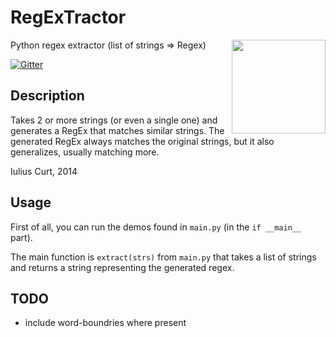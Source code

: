 RegExTractor
============

<img align="right" src="http://www.iuliux.ro/images/tractor_silhouette.png" width="150px" />
Python regex extractor (list of strings => Regex)

[![Gitter](https://badges.gitter.im/Join%20Chat.svg)](https://gitter.im/iuliux/RegExTractor?utm_source=badge&utm_medium=badge&utm_campaign=pr-badge&utm_content=badge)

Description
-----------

Takes 2 or more strings (or even a single one) and generates a RegEx that
matches similar strings.
The generated RegEx always matches the original strings, but it also
generalizes, usually matching more.

Iulius Curt, 2014

Usage
-----

First of all, you can run the demos found in `main.py` (in the `if __main__` part).

The main function is `extract(strs)` from `main.py` that takes a list of strings and returns a string representing
the generated regex.


TODO
----

- include word-boundries where present
